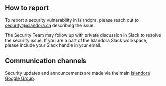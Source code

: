 ## How to report

To report a security vulnerability in Islandora, please reach out to security@islandora.ca describing the issue. 

The Security Team may follow up with private discussion in Slack to resolve the security issue. If you are a part of the Islandora Slack workspace, please include your Slack handle in your email.

## Communication channels

Security updates and announcements are made via the main [Islandora Google Group](https://groups.google.com/g/islandora).
